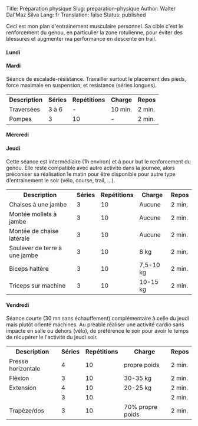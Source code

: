 Title:       Préparation physique
Slug:        preparation-physique
Author:      Walter Dal'Maz Silva
Lang:        fr
Translation: false
Status:      published

Ceci est mon plan d'entrainement musculaire personnel. Sa cible c'est le renforcement du genou, en particulier la zone rotulienne, pour éviter des blessures et augmenter ma performance en descente en trail.

#### Lundi

#### Mardi

Séance de escalade-résistance. Travailler surtout le placement des pieds, force maximale en suspension, et resistance (séries longues).

<center>
<table class="training-table">
<tr>
  <th>Description</th>
  <th>Séries</th>
  <th>Repétitions</th>
  <th>Charge</th>
  <th>Repos</th>
</tr>
<!-- row -->
<tr>
  <td>Traversées</td>
  <td>3 à 6</td>
  <td>-</td>
  <td>10 min.</td>
  <td>2 min.</td>
</tr>
<!-- row -->
<tr>
  <td>Pompes</td>
  <td>3</td>
  <td>10</td>
  <td>-</td>
  <td>2 min.</td>
</tr>
</table>
</center>

#### Mercredi

#### Jeudi

Cette séance est intermédiaire (1h environ) et à pour but le renforcement du genou. Elle reste compatible avec autre activité dans la journée, alors préconiser sa réalisation le matin pour être disponible pour autre type d'entrainement le soir (vélo, course, trail, ...).

<center>
<table class="training-table">
<tr>
  <th>Description</th>
  <th>Séries</th>
  <th>Repétitions</th>
  <th>Charge</th>
  <th>Repos</th>
</tr>
<!-- row -->
<tr>
  <td>Chaises à une jambe</td>
  <td>3</td>
  <td>10</td>
  <td>Aucune</td>
  <td>2 min.</td>
</tr>
<!-- row -->
<tr>
  <td>Montée mollets à jambe</td>
  <td>3</td>
  <td>10</td>
  <td>Aucune</td>
  <td>2 min.</td>
</tr>
<!-- row -->
<tr>
  <td>Montée de chaise latérale</td>
  <td>3</td>
  <td>10</td>
  <td>Aucune</td>
  <td>2 min.</td>
</tr>
<!-- row -->
<tr>
  <td>Soulever de terre à une jambe</td>
  <td>3</td>
  <td>10</td>
  <td>8 kg</td>
  <td>2 min.</td>
</tr>
<!-- row -->
<tr>
  <td>Biceps haltère</td>
  <td>3</td>
  <td>10</td>
  <td>7,5-10 kg</td>
  <td>2 min.</td>
</tr>
<!-- row -->
<tr>
  <td>Triceps sur machine</td>
  <td>3</td>
  <td>10</td>
  <td>10-15 kg</td>
  <td>2 min.</td>
</tr>
</table>
</center>

#### Vendredi

Séance courte (30 mn sans échauffement) complémentaire à celle du jeudi mais plutôt orienté machines. Au préable réaliser une activité cardio sans impacte en salle ou dehors (vélo), de préférence le soir pour avoir le temps de récupérer le l'activité du jeudi soir.

<center>
<table class="training-table">
<tr>
  <th>Description</th>
  <th>Séries</th>
  <th>Repétitions</th>
  <th>Charge</th>
  <th>Repos</th>
</tr>
<!-- row -->
<tr>
  <td>Presse horizontale</td>
  <td>4</td>
  <td>10</td>
  <td>propre poids</td>
  <td>2 min.</td>
</tr>
<!-- row -->
<tr>
  <td>Fléxion</td>
  <td>3</td>
  <td>10</td>
  <td>30-35 kg</td>
  <td>2 min.</td>
</tr>
<!-- row -->
<tr>
  <td>Extension</td>
  <td>4</td>
  <td>10</td>
  <td>20-25 kg</td>
  <td>2 min.</td>
</tr>
<!-- row -->
<tr>
  <td></td>
  <td>3</td>
  <td>10</td>
  <td></td>
  <td>2 min.</td>
</tr>
<!-- row -->
<tr>
  <td>Trapèze/dos</td>
  <td>3</td>
  <td>10</td>
  <td>70% propre poids</td>
  <td>2 min.</td>
</tr>
</table>
</center>
